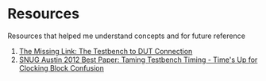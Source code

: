 # Resources
Resources that helped me understand concepts and for future reference
1. [The Missing Link: The Testbench to DUT Connection](http://events.dvcon.org/2012/proceedings/papers/01P_3.pdf)
2. [SNUG Austin 2012 Best Paper: Taming Testbench Timing - Time's Up for Clocking Block Confusion](https://www.verilab.com/post/snug-austin-2012-best-paper-taming-testbench-timing-times-up-for-clocking-block-confusion)
